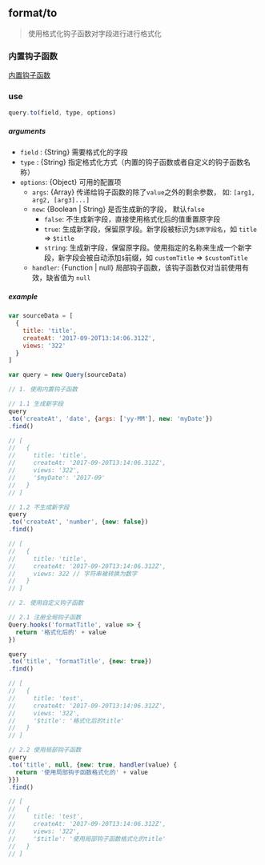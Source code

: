## format/to
> 使用格式化钩子函数对字段进行进行格式化

### 内置钩子函数
[内置钩子函数](https://github.com/S-mohan/query/blob/master/docs/hooks.md)

### use
```javascript
query.to(field, type, options)
```
##### arguments
- `field` : {String} 需要格式化的字段
- `type`  : {String} 指定格式化方式（内置的钩子函数或者自定义的钩子函数名称）
- `options`: {Object} 可用的配置项
  - `args`: {Array} 传递给钩子函数的除了`value`之外的剩余参数， 如: `[arg1, arg2, [arg3]...]`
  - `new`: {Boolean | String} 是否生成新的字段， 默认`false`
     - `false`: 不生成新字段，直接使用格式化后的值重置原字段
     - `true`: 生成新字段，保留原字段。新字段被标识为`$原字段名`，如 `title` => `$title`
     - `string`: 生成新字段，保留原字段。使用指定的名称来生成一个新字段，新字段会被自动添加`$`前缀，如 `customTitle` => `$customTitle`
  - `handler`: {Function | null} 局部钩子函数，该钩子函数仅对当前使用有效，缺省值为 `null`

##### example

```javascript
var sourceData = [
  {
    title: 'title',
    createAt: '2017-09-20T13:14:06.312Z',
    views: '322'
  }
]

var query = new Query(sourceData)

// 1. 使用内置钩子函数

// 1.1 生成新字段
query
.to('createAt', 'date', {args: ['yy-MM'], new: 'myDate'})
.find() 

// [
//   {
//     title: 'title',
//     createAt: '2017-09-20T13:14:06.312Z',
//     views: '322',
//     '$myDate': '2017-09'
//   }
// ]

// 1.2 不生成新字段
query
.to('createAt', 'number', {new: false})
.find()

// [
//   {
//     title: 'title',
//     createAt: '2017-09-20T13:14:06.312Z',
//     views: 322 // 字符串被转换为数字
//   }
// ]

// 2. 使用自定义钩子函数

// 2.1 注册全局钩子函数
Query.hooks('formatTitle', value => {
  return '格式化后的' + value
})

query
.to('title', 'formatTitle', {new: true})
.find()

// [
//   {
//     title: 'test',
//     createAt: '2017-09-20T13:14:06.312Z',
//     views: '322',
//     '$title': '格式化后的title'
//   }
// ]

// 2.2 使用局部钩子函数
query
.to('title', null, {new: true, handler(value) {
  return '使用局部钩子函数格式化的' + value
}})
.find()

// [
//   {
//     title: 'test',
//     createAt: '2017-09-20T13:14:06.312Z',
//     views: '322',
//     '$title': '使用局部钩子函数格式化的title'
//   }
// ]

```  
